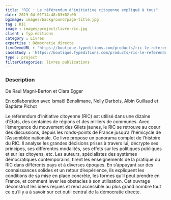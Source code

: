 ```yaml
---
title: "RIC : Le référendum d'initiative citoyenne expliqué à tous"
date: 2019-04-01T14:48:03+02:00
bgImage: images/background/page-title.jpg
tag : RIC
image : images/project/livre-ric.jpg
client : fyp éditions
category : Livres
expertise : Démocratie directe
liveDemoURL : 'https://boutique.fypeditions.com/products/ric-le-referendum-d-initiative-citoyenne-explique-a-tous-au-coeur-de-la-democratie-directe'
caseStudy : 'https://boutique.fypeditions.com/products/ric-le-referendum-d-initiative-citoyenne-explique-a-tous-au-coeur-de-la-democratie-directe'
type : project
filterCategories: livres publications
---
```


### Description
De Raul Magni-Berton et Clara Egger

En collaboration avec Ismaël Benslimane, Nelly Darbois, Albin Guillaud et Baptiste Pichot

Le référendum d’initiative citoyenne (RIC) est utilisé dans une dizaine d’États, des centaines de régions et des milliers de communes. Avec l’émergence du mouvement des Gilets jaunes, le RIC se retrouve au coeur des discussions, depuis les ronds-points de France jusqu’à l’hémicycle de l’Assemblée nationale. Ce livre propose un panorama complet de l’histoire du RIC. Il analyse les grandes décisions prises à travers lui, décrypte ses principes, ses différentes modalités, ses effets sur les politiques publiques et sur les citoyens, etc. Les auteurs, spécialistes des systèmes démocratiques contemporains, tirent les enseignements de la pratique du RIC dans différents pays et à diverses époques. En s’appuyant sur des connaissances solides et un retour d’expérience, ils expliquent les conditions de sa mise en place concrète, les formes qu’il peut prendre en France, et comment lever les obstacles à son utilisation. Cet ouvrage déconstruit les idées reçues et rend accessible au plus grand nombre tout ce qu’il y a à savoir sur cet outil central de la démocratie directe.
